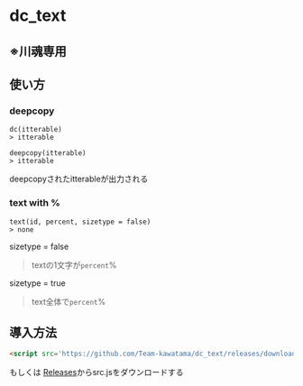 # dc_text
## ※川魂専用

## 使い方
### deepcopy
```JS
dc(itterable)
> itterable
```
```JS
deepcopy(itterable)
> itterable
```
deepcopyされたitterableが出力される

### text with %
```JS
text(id, percent, sizetype = false)
> none
```
sizetype = false
> textの1文字が`percent`%

sizetype = true
> text全体で`percent`%

## 導入方法
```HTML
<script src='https://github.com/Team-kawatama/dc_text/releases/download/text/src.js'>
```

もしくは
[Releases](https://github.com/Team-kawatama/dc_text/releases/tag/text)からsrc.jsをダウンロードする
